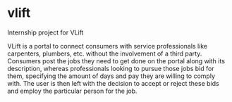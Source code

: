 # vlift
Internship project for VLift

VLift is a portal to connect consumers with service professionals like carpenters, plumbers, etc. without the involvement of a third party. Consumers post the jobs they need to get done on the portal along with its description, whereas professionals looking to pursue those jobs bid for them, specifying the amount of days and pay they are willing to comply with. The user is then left with the decision to accept or reject these bids and employ the particular person for the job.
